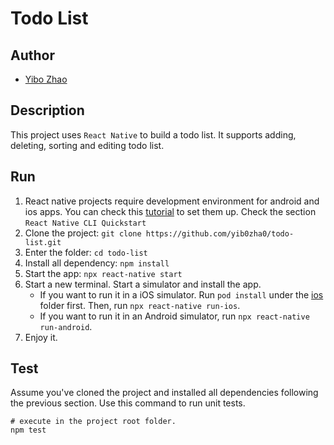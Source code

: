 # Todo List

## Author
* [Yibo Zhao](https://github.com/yib0zha0)

## Description
This project uses `React Native` to build a todo list. It supports adding, deleting, sorting and editing todo list.

## Run
1. React native projects require development environment for android and ios apps. You can check this [tutorial](https://reactnative.dev/docs/environment-setup) to set them up. Check the section `React Native CLI Quickstart`
1. Clone the project: `git clone https://github.com/yib0zha0/todo-list.git`
1. Enter the folder: `cd todo-list`
1. Install all dependency: `npm install`
1. Start the app: `npx react-native start`
1. Start a new terminal. Start a simulator and install the app. 
    * If you want to run it in a iOS simulator. Run `pod install` under the [ios](ios/) folder first. Then, run `npx react-native run-ios`.
    * If you want to run it in an Android simulator, run `npx react-native run-android`.
1. Enjoy it.

## Test
Assume you've cloned the project and installed all dependencies following the previous section. Use this command to run unit tests.
```
# execute in the project root folder.
npm test
```